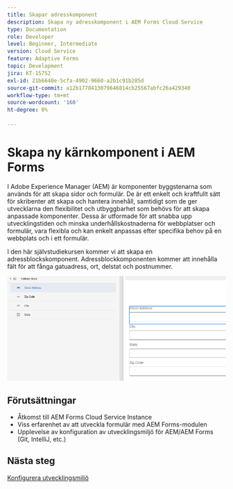 ```yaml
---
title: Skapar adresskomponent
description: Skapa ny adresskomponent i AEM Forms Cloud Service
type: Documentation
role: Developer
level: Beginner, Intermediate
version: Cloud Service
feature: Adaptive Forms
topic: Development
jira: KT-15752
exl-id: 21b6640e-5cfa-4902-9660-a2b1c91b285d
source-git-commit: a12b1778413079646814cb25567abfc26a429340
workflow-type: tm+mt
source-wordcount: '160'
ht-degree: 0%

---
```


# Skapa ny kärnkomponent i AEM Forms

I Adobe Experience Manager (AEM) är komponenter byggstenarna som används för att skapa sidor och formulär. De är ett enkelt och kraftfullt sätt för skribenter att skapa och hantera innehåll, samtidigt som de ger utvecklarna den flexibilitet och utbyggbarhet som behövs för att skapa anpassade komponenter. Dessa är utformade för att snabba upp utvecklingstiden och minska underhållskostnaderna för webbplatser och formulär, vara flexibla och kan enkelt anpassas efter specifika behov på en webbplats och i ett formulär.

I den här självstudiekursen kommer vi att skapa en adressblockskomponent. Adressblockkomponenten kommer att innehålla fält för att fånga gatuadress, ort, delstat och postnummer.

![slutadress](assets/final-address-component.png)

## Förutsättningar

* Åtkomst till AEM Forms Cloud Service Instance
* Viss erfarenhet av att utveckla formulär med AEM Forms-modulen
* Upplevelse av konfiguration av utvecklingsmiljö för AEM/AEM Forms (Git, IntelliJ, etc.)

## Nästa steg

[Konfigurera utvecklingsmiljö](./set-up.md)
